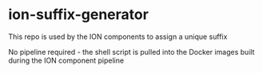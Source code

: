 # ion-suffix-generator

This repo is used by the ION components to assign a unique suffix 

No pipeline required - the shell script is pulled into the Docker images built during the ION component pipeline

